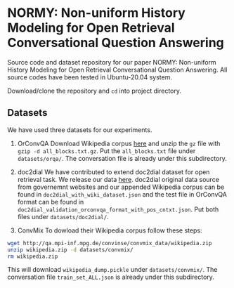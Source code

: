 # NORMY: Non-uniform History Modeling for Open Retrieval Conversational Question Answering
Source code and dataset repository for our paper NORMY: Non-uniform History Modeling for Open Retrieval Conversational Question Answering. All source codes have been tested in Ubuntu-20.04 system.

Download/clone the repository and `cd` into project directory.

## Datasets
We have used three datasets for our experiments.

1. OrConvQA
Download Wikipedia corpus [here](https://ciir.cs.umass.edu/downloads/ORConvQA/all_blocks.txt.gz) and unzip the `gz` file with `gzip -d all_blocks.txt.gz`. Put the `all_blocks.txt` file under `datasets/orqa/`. The conversation file is already under this subdirectory.

2. doc2dial
We have contributed to extend doc2dial dataset for open retrieval task. We release our data [here](https://figshare.com/s/bf5ba94bc71b31fffdf2). doc2dial original data source from governemnt websites and our appended Wikipedia corpus can be found in `doc2dial_with_wiki_dataset.json` and the test file in OrConvQA format can be found in `doc2dial_validation_orconvqa_format_with_pos_cntxt.json`. Put both files under `datasets/doc2dial/`.

3. ConvMix
To dowload their Wikipedia corpus follow these steps:
```bash
wget http://qa.mpi-inf.mpg.de/convinse/convmix_data/wikipedia.zip
unzip wikipedia.zip -d datasets/convmix/
rm wikipedia.zip
```
This will download `wikipedia_dump.pickle` under `datasets/convmix/`. The conversation file `train_set_ALL.json` is already under this subdirectory. 
